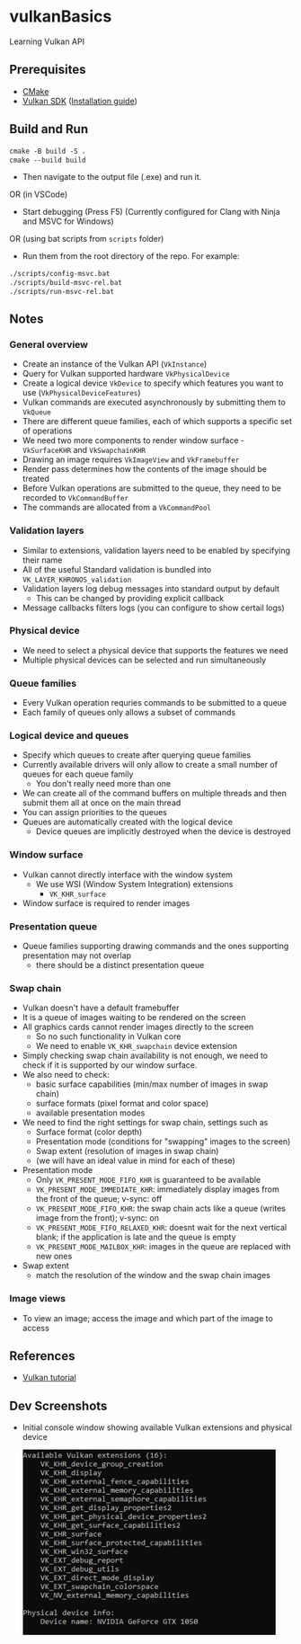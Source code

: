 # vulkanBasics
Learning Vulkan API


## Prerequisites
* [CMake](https://cmake.org/download/)
* [Vulkan SDK](https://vulkan.lunarg.com/sdk/home) ([Installation guide](https://vulkan.lunarg.com/doc/sdk/latest/windows/getting_started.html))


## Build and Run
```
cmake -B build -S .
cmake --build build
```
* Then navigate to the output file (.exe) and run it.

OR (in VSCode)

* Start debugging (Press F5) (Currently configured for Clang with Ninja and MSVC for Windows)

OR (using bat scripts from `scripts` folder)

* Run them from the root directory of the repo. For example:
```
./scripts/config-msvc.bat
./scripts/build-msvc-rel.bat
./scripts/run-msvc-rel.bat
```


## Notes
### General overview
* Create an instance of the Vulkan API (`VkInstance`)
* Query for Vulkan supported hardware `VkPhysicalDevice`
* Create a logical device `VkDevice` to specify which features you want to use (`VkPhysicalDeviceFeatures`)
* Vulkan commands are executed asynchronously by submitting them to `VkQueue`
* There are different queue families, each of which supports a specific set of operations
* We need two more components to render window surface - `VkSurfaceKHR` and `VkSwapchainKHR`
* Drawing an image requires `VkImageView` and `VkFramebuffer`
* Render pass determines how the contents of the image should be treated
* Before Vulkan operations are submitted to the queue, they need to be recorded to `VkCommandBuffer`
* The commands are allocated from a `VkCommandPool`

### Validation layers
* Similar to extensions, validation layers need to be enabled by specifying their name
* All of the useful Standard validation is bundled into `VK_LAYER_KHRONOS_validation`
* Validation layers log debug messages into standard output by default
	* This can be changed by providing explicit callback
* Message callbacks filters logs (you can configure to show certail logs)

### Physical device
* We need to select a physical device that supports the features we need
* Multiple physical devices can be selected and run simultaneously

### Queue families
* Every Vulkan operation requries commands to be submitted to a queue
* Each family of queues only allows a subset of commands

### Logical device and queues
* Specify which queues to create after querying queue families
* Currently available drivers will only allow to create a small number of queues for each queue family
	* You don't really need more than one
* We can create all of the command buffers on multiple threads and then submit them all at once on the main thread
* You can assign priorities to the queues
* Queues are automatically created with the logical device
	* Device queues are implicitly destroyed when the device is destroyed

### Window surface
* Vulkan cannot directly interface with the window system
	* We use WSI (Window System Integration) extensions
		* `VK_KHR_surface`
* Window surface is required to render images

### Presentation queue
* Queue families supporting drawing commands and the ones supporting presentation may not overlap
	* there should be a distinct presentation queue

### Swap chain
* Vulkan doesn't have a default framebuffer
* It is a queue of images waiting to be rendered on the screen
* All graphics cards cannot render images directly to the screen
	* So no such functionality in Vulkan core
	* We need to enable `VK_KHR_swapchain` device extension
* Simply checking swap chain availability is not enough, we need to check if it is supported by our window surface.
* We also need to check:
	* basic surface capabilities (min/max number of images in swap chain)
	* surface formats (pixel format and color space)
	* available presentation modes
* We need to find the right settings for swap chain, settings such as 
	* Surface format (color depth)
	* Presentation mode (conditions for "swapping" images to the screen)
	* Swap extent (resolution of images in swap chain)
	* (we will have an ideal value in mind for each of these)
* Presentation mode
	* Only `VK_PRESENT_MODE_FIFO_KHR` is guaranteed to be available
	* `VK_PRESENT_MODE_IMMEDIATE_KHR`: immediately display images from the front of the queue; v-sync: off
	* `VK_PRESENT_MODE_FIFO_KHR`: the swap chain acts like a queue (writes image from the front); v-sync: on
	* `VK_PRESENT_MODE_FIFO_RELAXED_KHR`: doesnt wait for the next vertical blank; if the application is late and the queue is empty
	* `VK_PRESENT_MODE_MAILBOX_KHR`: images in the queue are replaced with new ones
* Swap extent
	* match the resolution of the window and the swap chain images

### Image views
* To view an image; access the image and which part of the image to access


## References
* [Vulkan tutorial](https://vulkan-tutorial.com/)


## Dev Screenshots
* Initial console window showing available Vulkan extensions and physical device

	<img src="img/initial.png" width=450>